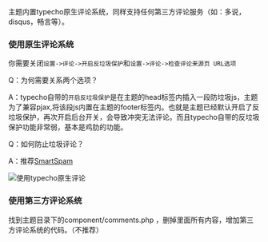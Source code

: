 主题内置typecho原生评论系统，同样支持任何第三方评论服务（如：多说，disqus，畅言等）。

### 使用原生评论系统

 你需要关闭`设置->评论->开启反垃圾保护`和`设置->评论->检查评论来源页 URL选项`

Q：为何需要关系两个选项？

A：typecho自带的`开启反垃圾保护`是在主题的head标签内插入一段防垃圾js，主题为了兼容pjax,将该段js内置在主题的footer标签内。也就是主题已经默认开启了反垃圾保护，再次开启后台开关，会导致冲突无法评论。而且typecho自带的反垃圾保护功能非常弱，基本是鸡肋的功能。

Q：如何防止垃圾评论？

A：推荐[SmartSpam](https://handsome.ihewro.com/#/typecho)

![使用typecho原生评论][1]


[1]: https://www.ihewro.com/usr/uploads/2017/03/343938553.jpg

### 使用第三方评论系统

找到主题目录下的component/comments.php ，删掉里面所有内容，增加第三方评论系统的代码。（不推荐）
